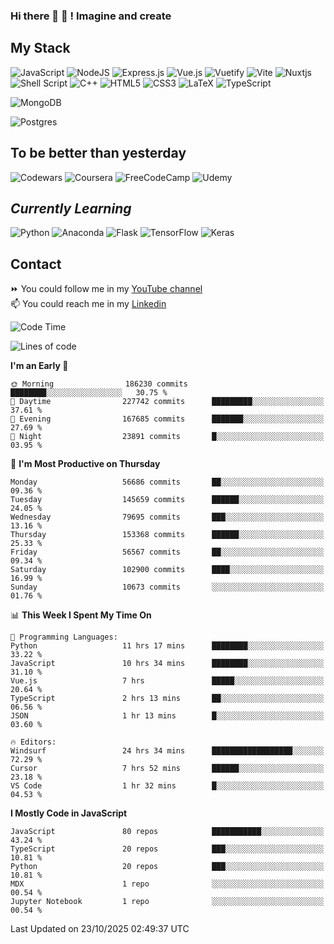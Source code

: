### Hi there 👋 🤖 ! Imagine and create

## My Stack
![JavaScript](https://img.shields.io/badge/javascript-%23323330.svg?style=for-the-badge&logo=javascript&logoColor=%23F7DF1E) ![NodeJS](https://img.shields.io/badge/node.js-6DA55F?style=for-the-badge&logo=node.js&logoColor=white) <img alt="Express.js" src="https://img.shields.io/badge/express.js%20-%23404d59.svg?&style=for-the-badge"/> ![Vue.js](https://img.shields.io/badge/vuejs-%2335495e.svg?style=for-the-badge&logo=vuedotjs&logoColor=%234FC08D) ![Vuetify](https://img.shields.io/badge/Vuetify-1867C0?style=for-the-badge&logo=vuetify&logoColor=AEDDFF) ![Vite](https://img.shields.io/badge/vite-%23646CFF.svg?style=for-the-badge&logo=vite&logoColor=white) ![Nuxtjs](https://img.shields.io/badge/Nuxt-002E3B?style=for-the-badge&logo=nuxtdotjs&logoColor=#00DC82) ![Shell Script](https://img.shields.io/badge/shell_script-%23121011.svg?style=for-the-badge&logo=gnu-bash&logoColor=white) ![C++](https://img.shields.io/badge/c++-%2300599C.svg?style=for-the-badge&logo=c%2B%2B&logoColor=white) ![HTML5](https://img.shields.io/badge/html5-%23E34F26.svg?style=for-the-badge&logo=html5&logoColor=white) ![CSS3](https://img.shields.io/badge/css3-%231572B6.svg?style=for-the-badge&logo=css3&logoColor=white) ![LaTeX](https://img.shields.io/badge/latex-%23008080.svg?style=for-the-badge&logo=latex&logoColor=white) ![TypeScript](https://img.shields.io/badge/typescript-%23007ACC.svg?style=for-the-badge&logo=typescript&logoColor=white)
<div>
  <img alt="MongoDB" src ="https://img.shields.io/badge/MongoDB-%234ea94b.svg?&style=for-the-badge&logo=mongodb&logoColor=white"/>
  
  ![Postgres](https://img.shields.io/badge/postgres-%23316192.svg?style=for-the-badge&logo=postgresql&logoColor=white)
</div>

## To be better than yesterday
![Codewars](https://img.shields.io/badge/Codewars-B1361E?style=for-the-badge&logo=codewars&logoColor=grey)
  ![Coursera](https://img.shields.io/badge/Coursera-%230056D2.svg?style=for-the-badge&logo=Coursera&logoColor=white)
  ![FreeCodeCamp](https://img.shields.io/badge/Freecodecamp-%23123.svg?&style=for-the-badge&logo=freecodecamp&logoColor=green)
  ![Udemy](https://img.shields.io/badge/Udemy-A435F0?style=for-the-badge&logo=Udemy&logoColor=white)

## *Currently Learning*
![Python](https://img.shields.io/badge/python-3670A0?style=for-the-badge&logo=python&logoColor=ffdd54) ![Anaconda](https://img.shields.io/badge/Anaconda-%2344A833.svg?style=for-the-badge&logo=anaconda&logoColor=white) 
![Flask](https://img.shields.io/badge/flask-%23000.svg?style=for-the-badge&logo=flask&logoColor=white) ![TensorFlow](https://img.shields.io/badge/TensorFlow-%23FF6F00.svg?style=for-the-badge&logo=TensorFlow&logoColor=white) ![Keras](https://img.shields.io/badge/Keras-%23D00000.svg?style=for-the-badge&logo=Keras&logoColor=white)

## Contact
⏩ You could follow me in my <a href="https://www.youtube.com/c/ViktorJimenezF" target="blank">YouTube channel</a>   <br>
📫 You could reach me in my <a href="https://www.linkedin.com/in/victorjuanjimenez/" target="blank">Linkedin</a>  

<!--START_SECTION:waka-->
![Code Time](http://img.shields.io/badge/Code%20Time-4%2C123%20hrs%2018%20mins-blue)

![Lines of code](https://img.shields.io/badge/From%20Hello%20World%20I%27ve%20Written-788.1%20million%20lines%20of%20code-blue)

**I'm an Early 🐤** 

```text
🌞 Morning                186230 commits      ████████░░░░░░░░░░░░░░░░░   30.75 % 
🌆 Daytime                227742 commits      █████████░░░░░░░░░░░░░░░░   37.61 % 
🌃 Evening                167685 commits      ███████░░░░░░░░░░░░░░░░░░   27.69 % 
🌙 Night                  23891 commits       █░░░░░░░░░░░░░░░░░░░░░░░░   03.95 % 
```
📅 **I'm Most Productive on Thursday** 

```text
Monday                   56686 commits       ██░░░░░░░░░░░░░░░░░░░░░░░   09.36 % 
Tuesday                  145659 commits      ██████░░░░░░░░░░░░░░░░░░░   24.05 % 
Wednesday                79695 commits       ███░░░░░░░░░░░░░░░░░░░░░░   13.16 % 
Thursday                 153368 commits      ██████░░░░░░░░░░░░░░░░░░░   25.33 % 
Friday                   56567 commits       ██░░░░░░░░░░░░░░░░░░░░░░░   09.34 % 
Saturday                 102900 commits      ████░░░░░░░░░░░░░░░░░░░░░   16.99 % 
Sunday                   10673 commits       ░░░░░░░░░░░░░░░░░░░░░░░░░   01.76 % 
```


📊 **This Week I Spent My Time On** 

```text
💬 Programming Languages: 
Python                   11 hrs 17 mins      ████████░░░░░░░░░░░░░░░░░   33.22 % 
JavaScript               10 hrs 34 mins      ████████░░░░░░░░░░░░░░░░░   31.10 % 
Vue.js                   7 hrs               █████░░░░░░░░░░░░░░░░░░░░   20.64 % 
TypeScript               2 hrs 13 mins       ██░░░░░░░░░░░░░░░░░░░░░░░   06.56 % 
JSON                     1 hr 13 mins        █░░░░░░░░░░░░░░░░░░░░░░░░   03.60 % 

🔥 Editors: 
Windsurf                 24 hrs 34 mins      ██████████████████░░░░░░░   72.29 % 
Cursor                   7 hrs 52 mins       ██████░░░░░░░░░░░░░░░░░░░   23.18 % 
VS Code                  1 hr 32 mins        █░░░░░░░░░░░░░░░░░░░░░░░░   04.53 % 
```

**I Mostly Code in JavaScript** 

```text
JavaScript               80 repos            ███████████░░░░░░░░░░░░░░   43.24 % 
TypeScript               20 repos            ███░░░░░░░░░░░░░░░░░░░░░░   10.81 % 
Python                   20 repos            ███░░░░░░░░░░░░░░░░░░░░░░   10.81 % 
MDX                      1 repo              ░░░░░░░░░░░░░░░░░░░░░░░░░   00.54 % 
Jupyter Notebook         1 repo              ░░░░░░░░░░░░░░░░░░░░░░░░░   00.54 % 
```




 Last Updated on 23/10/2025 02:49:37 UTC
<!--END_SECTION:waka-->

<!--
**ViktorJJF/ViktorJJF** is a ✨ _special_ ✨ repository because its `README.md` (this file) appears on your GitHub profile.



Here are some ideas to get you started:

- 🔭 I’m currently working on ...
- 🌱 I’m currently learning ...
- 👯 I’m looking to collaborate on ...
- 🤔 I’m looking for help with ...
- 💬 Ask me about ...
- 📫 How to reach me: ...
- 😄 Pronouns: ...
- ⚡ Fun fact: ...
-->
